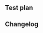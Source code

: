 <!-- PR description tips: https://www.notion.so/sourcegraph/Write-a-good-pull-request-description-610a7fd3e613496eb76f450db5a49b6e -->

## Test plan

<!-- REQUIRED; info at https://docs-legacy.sourcegraph.com/dev/background-information/testing_principles -->

## Changelog

<!-- OPTIONAL; info at https://www.notion.so/sourcegraph/Writing-a-changelog-entry-dd997f411d524caabf0d8d38a24a878c -->

